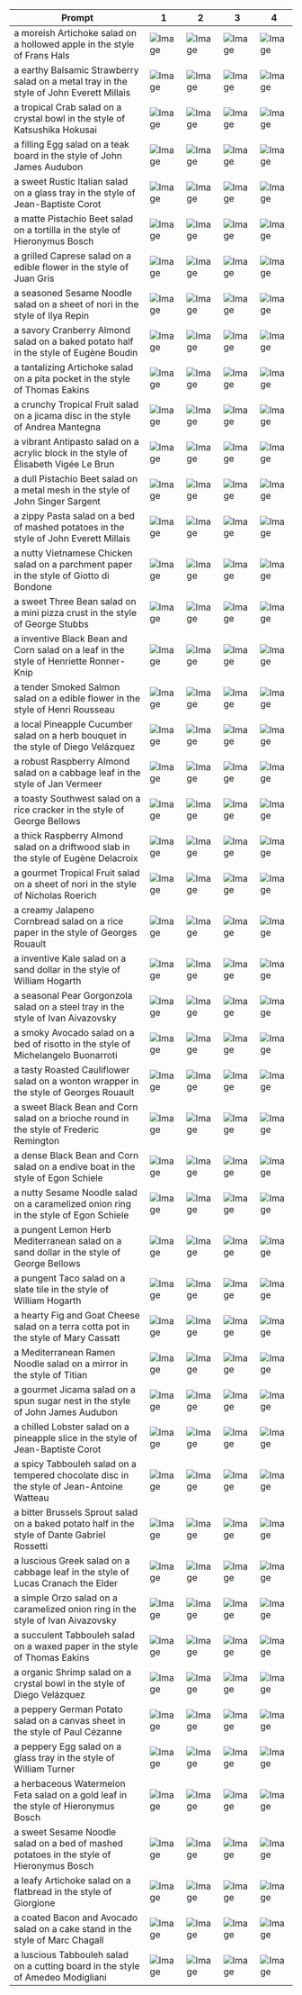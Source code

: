 | Prompt | 1 | 2 | 3 | 4 |
|-|-|-|-|-|
| a moreish Artichoke salad on a hollowed apple in the style of Frans Hals | ![Image](https://salad-benchmark-public-assets.s3.us-east-2.amazonaws.com/sdxl/cbc65d1e-fb4b-40ed-ac75-c09b4efea564-0.jpg) | ![Image](https://salad-benchmark-public-assets.s3.us-east-2.amazonaws.com/sdxl/cbc65d1e-fb4b-40ed-ac75-c09b4efea564-1.jpg) | ![Image](https://salad-benchmark-public-assets.s3.us-east-2.amazonaws.com/sdxl/cbc65d1e-fb4b-40ed-ac75-c09b4efea564-2.jpg) | ![Image](https://salad-benchmark-public-assets.s3.us-east-2.amazonaws.com/sdxl/cbc65d1e-fb4b-40ed-ac75-c09b4efea564-3.jpg) |
| a earthy Balsamic Strawberry salad on a metal tray in the style of John Everett Millais | ![Image](https://salad-benchmark-public-assets.s3.us-east-2.amazonaws.com/sdxl/e67e4892-9e16-44ba-81d2-d8e3f863d930-0.jpg) | ![Image](https://salad-benchmark-public-assets.s3.us-east-2.amazonaws.com/sdxl/e67e4892-9e16-44ba-81d2-d8e3f863d930-1.jpg) | ![Image](https://salad-benchmark-public-assets.s3.us-east-2.amazonaws.com/sdxl/e67e4892-9e16-44ba-81d2-d8e3f863d930-2.jpg) | ![Image](https://salad-benchmark-public-assets.s3.us-east-2.amazonaws.com/sdxl/e67e4892-9e16-44ba-81d2-d8e3f863d930-3.jpg) |
| a tropical Crab salad on a crystal bowl in the style of Katsushika Hokusai | ![Image](https://salad-benchmark-public-assets.s3.us-east-2.amazonaws.com/sdxl/0b01ba88-827a-4856-92ae-d16e6fd3ce40-0.jpg) | ![Image](https://salad-benchmark-public-assets.s3.us-east-2.amazonaws.com/sdxl/0b01ba88-827a-4856-92ae-d16e6fd3ce40-1.jpg) | ![Image](https://salad-benchmark-public-assets.s3.us-east-2.amazonaws.com/sdxl/0b01ba88-827a-4856-92ae-d16e6fd3ce40-2.jpg) | ![Image](https://salad-benchmark-public-assets.s3.us-east-2.amazonaws.com/sdxl/0b01ba88-827a-4856-92ae-d16e6fd3ce40-3.jpg) |
| a filling Egg salad on a teak board in the style of John James Audubon | ![Image](https://salad-benchmark-public-assets.s3.us-east-2.amazonaws.com/sdxl/f0c4235f-4398-4bd6-a205-8c219d50f8e3-0.jpg) | ![Image](https://salad-benchmark-public-assets.s3.us-east-2.amazonaws.com/sdxl/f0c4235f-4398-4bd6-a205-8c219d50f8e3-1.jpg) | ![Image](https://salad-benchmark-public-assets.s3.us-east-2.amazonaws.com/sdxl/f0c4235f-4398-4bd6-a205-8c219d50f8e3-2.jpg) | ![Image](https://salad-benchmark-public-assets.s3.us-east-2.amazonaws.com/sdxl/f0c4235f-4398-4bd6-a205-8c219d50f8e3-3.jpg) |
| a sweet Rustic Italian salad on a glass tray in the style of Jean-Baptiste Corot | ![Image](https://salad-benchmark-public-assets.s3.us-east-2.amazonaws.com/sdxl/19e687e8-6393-4283-8676-229f7bbe53fe-0.jpg) | ![Image](https://salad-benchmark-public-assets.s3.us-east-2.amazonaws.com/sdxl/19e687e8-6393-4283-8676-229f7bbe53fe-1.jpg) | ![Image](https://salad-benchmark-public-assets.s3.us-east-2.amazonaws.com/sdxl/19e687e8-6393-4283-8676-229f7bbe53fe-2.jpg) | ![Image](https://salad-benchmark-public-assets.s3.us-east-2.amazonaws.com/sdxl/19e687e8-6393-4283-8676-229f7bbe53fe-3.jpg) |
| a matte Pistachio Beet salad on a tortilla in the style of Hieronymus Bosch | ![Image](https://salad-benchmark-public-assets.s3.us-east-2.amazonaws.com/sdxl/603b6f96-7950-4d4d-b3df-b1fac2b01d90-0.jpg) | ![Image](https://salad-benchmark-public-assets.s3.us-east-2.amazonaws.com/sdxl/603b6f96-7950-4d4d-b3df-b1fac2b01d90-1.jpg) | ![Image](https://salad-benchmark-public-assets.s3.us-east-2.amazonaws.com/sdxl/603b6f96-7950-4d4d-b3df-b1fac2b01d90-2.jpg) | ![Image](https://salad-benchmark-public-assets.s3.us-east-2.amazonaws.com/sdxl/603b6f96-7950-4d4d-b3df-b1fac2b01d90-3.jpg) |
| a grilled Caprese salad on a edible flower in the style of Juan Gris | ![Image](https://salad-benchmark-public-assets.s3.us-east-2.amazonaws.com/sdxl/340f4e64-49b2-4fb9-8109-3b83bbfcc2eb-0.jpg) | ![Image](https://salad-benchmark-public-assets.s3.us-east-2.amazonaws.com/sdxl/340f4e64-49b2-4fb9-8109-3b83bbfcc2eb-1.jpg) | ![Image](https://salad-benchmark-public-assets.s3.us-east-2.amazonaws.com/sdxl/340f4e64-49b2-4fb9-8109-3b83bbfcc2eb-2.jpg) | ![Image](https://salad-benchmark-public-assets.s3.us-east-2.amazonaws.com/sdxl/340f4e64-49b2-4fb9-8109-3b83bbfcc2eb-3.jpg) |
| a seasoned Sesame Noodle salad on a sheet of nori in the style of Ilya Repin | ![Image](https://salad-benchmark-public-assets.s3.us-east-2.amazonaws.com/sdxl/35af3350-d0eb-4169-86e6-164f1c96a5c7-0.jpg) | ![Image](https://salad-benchmark-public-assets.s3.us-east-2.amazonaws.com/sdxl/35af3350-d0eb-4169-86e6-164f1c96a5c7-1.jpg) | ![Image](https://salad-benchmark-public-assets.s3.us-east-2.amazonaws.com/sdxl/35af3350-d0eb-4169-86e6-164f1c96a5c7-2.jpg) | ![Image](https://salad-benchmark-public-assets.s3.us-east-2.amazonaws.com/sdxl/35af3350-d0eb-4169-86e6-164f1c96a5c7-3.jpg) |
| a savory Cranberry Almond salad on a baked potato half in the style of Eugène Boudin | ![Image](https://salad-benchmark-public-assets.s3.us-east-2.amazonaws.com/sdxl/aecb4185-ac1a-44a9-b35a-04cf5f166e26-0.jpg) | ![Image](https://salad-benchmark-public-assets.s3.us-east-2.amazonaws.com/sdxl/aecb4185-ac1a-44a9-b35a-04cf5f166e26-1.jpg) | ![Image](https://salad-benchmark-public-assets.s3.us-east-2.amazonaws.com/sdxl/aecb4185-ac1a-44a9-b35a-04cf5f166e26-2.jpg) | ![Image](https://salad-benchmark-public-assets.s3.us-east-2.amazonaws.com/sdxl/aecb4185-ac1a-44a9-b35a-04cf5f166e26-3.jpg) |
| a tantalizing Artichoke salad on a pita pocket in the style of Thomas Eakins | ![Image](https://salad-benchmark-public-assets.s3.us-east-2.amazonaws.com/sdxl/ef61c531-418a-421e-8ced-a9b605400e26-0.jpg) | ![Image](https://salad-benchmark-public-assets.s3.us-east-2.amazonaws.com/sdxl/ef61c531-418a-421e-8ced-a9b605400e26-1.jpg) | ![Image](https://salad-benchmark-public-assets.s3.us-east-2.amazonaws.com/sdxl/ef61c531-418a-421e-8ced-a9b605400e26-2.jpg) | ![Image](https://salad-benchmark-public-assets.s3.us-east-2.amazonaws.com/sdxl/ef61c531-418a-421e-8ced-a9b605400e26-3.jpg) |
| a crunchy Tropical Fruit salad on a jicama disc in the style of Andrea Mantegna | ![Image](https://salad-benchmark-public-assets.s3.us-east-2.amazonaws.com/sdxl/88a24396-d462-492e-bd82-c8f9036b8aa1-0.jpg) | ![Image](https://salad-benchmark-public-assets.s3.us-east-2.amazonaws.com/sdxl/88a24396-d462-492e-bd82-c8f9036b8aa1-1.jpg) | ![Image](https://salad-benchmark-public-assets.s3.us-east-2.amazonaws.com/sdxl/88a24396-d462-492e-bd82-c8f9036b8aa1-2.jpg) | ![Image](https://salad-benchmark-public-assets.s3.us-east-2.amazonaws.com/sdxl/88a24396-d462-492e-bd82-c8f9036b8aa1-3.jpg) |
| a vibrant Antipasto salad on a acrylic block in the style of Élisabeth Vigée Le Brun | ![Image](https://salad-benchmark-public-assets.s3.us-east-2.amazonaws.com/sdxl/174a4918-b439-464c-9a95-5725cddd9aae-0.jpg) | ![Image](https://salad-benchmark-public-assets.s3.us-east-2.amazonaws.com/sdxl/174a4918-b439-464c-9a95-5725cddd9aae-1.jpg) | ![Image](https://salad-benchmark-public-assets.s3.us-east-2.amazonaws.com/sdxl/174a4918-b439-464c-9a95-5725cddd9aae-2.jpg) | ![Image](https://salad-benchmark-public-assets.s3.us-east-2.amazonaws.com/sdxl/174a4918-b439-464c-9a95-5725cddd9aae-3.jpg) |
| a dull Pistachio Beet salad on a metal mesh in the style of John Singer Sargent | ![Image](https://salad-benchmark-public-assets.s3.us-east-2.amazonaws.com/sdxl/1b170859-a5dc-4fdb-b9bd-61821158c12d-0.jpg) | ![Image](https://salad-benchmark-public-assets.s3.us-east-2.amazonaws.com/sdxl/1b170859-a5dc-4fdb-b9bd-61821158c12d-1.jpg) | ![Image](https://salad-benchmark-public-assets.s3.us-east-2.amazonaws.com/sdxl/1b170859-a5dc-4fdb-b9bd-61821158c12d-2.jpg) | ![Image](https://salad-benchmark-public-assets.s3.us-east-2.amazonaws.com/sdxl/1b170859-a5dc-4fdb-b9bd-61821158c12d-3.jpg) |
| a zippy Pasta salad on a bed of mashed potatoes in the style of John Everett Millais | ![Image](https://salad-benchmark-public-assets.s3.us-east-2.amazonaws.com/sdxl/b2ddcd5a-ad34-4d78-b11a-72e181b10aa3-0.jpg) | ![Image](https://salad-benchmark-public-assets.s3.us-east-2.amazonaws.com/sdxl/b2ddcd5a-ad34-4d78-b11a-72e181b10aa3-1.jpg) | ![Image](https://salad-benchmark-public-assets.s3.us-east-2.amazonaws.com/sdxl/b2ddcd5a-ad34-4d78-b11a-72e181b10aa3-2.jpg) | ![Image](https://salad-benchmark-public-assets.s3.us-east-2.amazonaws.com/sdxl/b2ddcd5a-ad34-4d78-b11a-72e181b10aa3-3.jpg) |
| a nutty Vietnamese Chicken salad on a parchment paper in the style of Giotto di Bondone | ![Image](https://salad-benchmark-public-assets.s3.us-east-2.amazonaws.com/sdxl/f6068b37-153c-4f72-b43a-b9e598151d14-0.jpg) | ![Image](https://salad-benchmark-public-assets.s3.us-east-2.amazonaws.com/sdxl/f6068b37-153c-4f72-b43a-b9e598151d14-1.jpg) | ![Image](https://salad-benchmark-public-assets.s3.us-east-2.amazonaws.com/sdxl/f6068b37-153c-4f72-b43a-b9e598151d14-2.jpg) | ![Image](https://salad-benchmark-public-assets.s3.us-east-2.amazonaws.com/sdxl/f6068b37-153c-4f72-b43a-b9e598151d14-3.jpg) |
| a sweet Three Bean salad on a mini pizza crust in the style of George Stubbs | ![Image](https://salad-benchmark-public-assets.s3.us-east-2.amazonaws.com/sdxl/894ae726-5803-459d-aeec-c43d3b70a57f-0.jpg) | ![Image](https://salad-benchmark-public-assets.s3.us-east-2.amazonaws.com/sdxl/894ae726-5803-459d-aeec-c43d3b70a57f-1.jpg) | ![Image](https://salad-benchmark-public-assets.s3.us-east-2.amazonaws.com/sdxl/894ae726-5803-459d-aeec-c43d3b70a57f-2.jpg) | ![Image](https://salad-benchmark-public-assets.s3.us-east-2.amazonaws.com/sdxl/894ae726-5803-459d-aeec-c43d3b70a57f-3.jpg) |
| a inventive Black Bean and Corn salad on a leaf in the style of Henriette Ronner-Knip | ![Image](https://salad-benchmark-public-assets.s3.us-east-2.amazonaws.com/sdxl/cdfd96bc-209c-42ed-94de-89e746b28971-0.jpg) | ![Image](https://salad-benchmark-public-assets.s3.us-east-2.amazonaws.com/sdxl/cdfd96bc-209c-42ed-94de-89e746b28971-1.jpg) | ![Image](https://salad-benchmark-public-assets.s3.us-east-2.amazonaws.com/sdxl/cdfd96bc-209c-42ed-94de-89e746b28971-2.jpg) | ![Image](https://salad-benchmark-public-assets.s3.us-east-2.amazonaws.com/sdxl/cdfd96bc-209c-42ed-94de-89e746b28971-3.jpg) |
| a tender Smoked Salmon salad on a edible flower in the style of Henri Rousseau | ![Image](https://salad-benchmark-public-assets.s3.us-east-2.amazonaws.com/sdxl/4de31f31-9392-4eba-b8c1-51e0b9a48970-0.jpg) | ![Image](https://salad-benchmark-public-assets.s3.us-east-2.amazonaws.com/sdxl/4de31f31-9392-4eba-b8c1-51e0b9a48970-1.jpg) | ![Image](https://salad-benchmark-public-assets.s3.us-east-2.amazonaws.com/sdxl/4de31f31-9392-4eba-b8c1-51e0b9a48970-2.jpg) | ![Image](https://salad-benchmark-public-assets.s3.us-east-2.amazonaws.com/sdxl/4de31f31-9392-4eba-b8c1-51e0b9a48970-3.jpg) |
| a local Pineapple Cucumber salad on a herb bouquet in the style of Diego Velázquez | ![Image](https://salad-benchmark-public-assets.s3.us-east-2.amazonaws.com/sdxl/fa35222b-4331-411a-bfcd-2ab534c38c95-0.jpg) | ![Image](https://salad-benchmark-public-assets.s3.us-east-2.amazonaws.com/sdxl/fa35222b-4331-411a-bfcd-2ab534c38c95-1.jpg) | ![Image](https://salad-benchmark-public-assets.s3.us-east-2.amazonaws.com/sdxl/fa35222b-4331-411a-bfcd-2ab534c38c95-2.jpg) | ![Image](https://salad-benchmark-public-assets.s3.us-east-2.amazonaws.com/sdxl/fa35222b-4331-411a-bfcd-2ab534c38c95-3.jpg) |
| a robust Raspberry Almond salad on a cabbage leaf in the style of Jan Vermeer | ![Image](https://salad-benchmark-public-assets.s3.us-east-2.amazonaws.com/sdxl/6e05a8fc-1eac-4bf0-b822-593362d4c2e3-0.jpg) | ![Image](https://salad-benchmark-public-assets.s3.us-east-2.amazonaws.com/sdxl/6e05a8fc-1eac-4bf0-b822-593362d4c2e3-1.jpg) | ![Image](https://salad-benchmark-public-assets.s3.us-east-2.amazonaws.com/sdxl/6e05a8fc-1eac-4bf0-b822-593362d4c2e3-2.jpg) | ![Image](https://salad-benchmark-public-assets.s3.us-east-2.amazonaws.com/sdxl/6e05a8fc-1eac-4bf0-b822-593362d4c2e3-3.jpg) |
| a toasty Southwest salad on a rice cracker in the style of George Bellows | ![Image](https://salad-benchmark-public-assets.s3.us-east-2.amazonaws.com/sdxl/f28be27d-11a5-4931-9011-2282d58cc125-0.jpg) | ![Image](https://salad-benchmark-public-assets.s3.us-east-2.amazonaws.com/sdxl/f28be27d-11a5-4931-9011-2282d58cc125-1.jpg) | ![Image](https://salad-benchmark-public-assets.s3.us-east-2.amazonaws.com/sdxl/f28be27d-11a5-4931-9011-2282d58cc125-2.jpg) | ![Image](https://salad-benchmark-public-assets.s3.us-east-2.amazonaws.com/sdxl/f28be27d-11a5-4931-9011-2282d58cc125-3.jpg) |
| a thick Raspberry Almond salad on a driftwood slab in the style of Eugène Delacroix | ![Image](https://salad-benchmark-public-assets.s3.us-east-2.amazonaws.com/sdxl/55ec57c7-792f-4926-81e3-89101f019e5e-0.jpg) | ![Image](https://salad-benchmark-public-assets.s3.us-east-2.amazonaws.com/sdxl/55ec57c7-792f-4926-81e3-89101f019e5e-1.jpg) | ![Image](https://salad-benchmark-public-assets.s3.us-east-2.amazonaws.com/sdxl/55ec57c7-792f-4926-81e3-89101f019e5e-2.jpg) | ![Image](https://salad-benchmark-public-assets.s3.us-east-2.amazonaws.com/sdxl/55ec57c7-792f-4926-81e3-89101f019e5e-3.jpg) |
| a gourmet Tropical Fruit salad on a sheet of nori in the style of Nicholas Roerich | ![Image](https://salad-benchmark-public-assets.s3.us-east-2.amazonaws.com/sdxl/ef5a4cf5-ad4c-46b8-9aed-8702cfe49694-0.jpg) | ![Image](https://salad-benchmark-public-assets.s3.us-east-2.amazonaws.com/sdxl/ef5a4cf5-ad4c-46b8-9aed-8702cfe49694-1.jpg) | ![Image](https://salad-benchmark-public-assets.s3.us-east-2.amazonaws.com/sdxl/ef5a4cf5-ad4c-46b8-9aed-8702cfe49694-2.jpg) | ![Image](https://salad-benchmark-public-assets.s3.us-east-2.amazonaws.com/sdxl/ef5a4cf5-ad4c-46b8-9aed-8702cfe49694-3.jpg) |
| a creamy Jalapeno Cornbread salad on a rice paper in the style of Georges Rouault | ![Image](https://salad-benchmark-public-assets.s3.us-east-2.amazonaws.com/sdxl/34e6acbe-7e3b-4e6d-a4bc-95260fab920c-0.jpg) | ![Image](https://salad-benchmark-public-assets.s3.us-east-2.amazonaws.com/sdxl/34e6acbe-7e3b-4e6d-a4bc-95260fab920c-1.jpg) | ![Image](https://salad-benchmark-public-assets.s3.us-east-2.amazonaws.com/sdxl/34e6acbe-7e3b-4e6d-a4bc-95260fab920c-2.jpg) | ![Image](https://salad-benchmark-public-assets.s3.us-east-2.amazonaws.com/sdxl/34e6acbe-7e3b-4e6d-a4bc-95260fab920c-3.jpg) |
| a inventive Kale salad on a sand dollar in the style of William Hogarth | ![Image](https://salad-benchmark-public-assets.s3.us-east-2.amazonaws.com/sdxl/66fc90ad-a58e-4c49-9fbf-8ce8bb7ed5d4-0.jpg) | ![Image](https://salad-benchmark-public-assets.s3.us-east-2.amazonaws.com/sdxl/66fc90ad-a58e-4c49-9fbf-8ce8bb7ed5d4-1.jpg) | ![Image](https://salad-benchmark-public-assets.s3.us-east-2.amazonaws.com/sdxl/66fc90ad-a58e-4c49-9fbf-8ce8bb7ed5d4-2.jpg) | ![Image](https://salad-benchmark-public-assets.s3.us-east-2.amazonaws.com/sdxl/66fc90ad-a58e-4c49-9fbf-8ce8bb7ed5d4-3.jpg) |
| a seasonal Pear Gorgonzola salad on a steel tray in the style of Ivan Aivazovsky | ![Image](https://salad-benchmark-public-assets.s3.us-east-2.amazonaws.com/sdxl/c2f654ff-5442-49e2-bc32-3fc7efc69919-0.jpg) | ![Image](https://salad-benchmark-public-assets.s3.us-east-2.amazonaws.com/sdxl/c2f654ff-5442-49e2-bc32-3fc7efc69919-1.jpg) | ![Image](https://salad-benchmark-public-assets.s3.us-east-2.amazonaws.com/sdxl/c2f654ff-5442-49e2-bc32-3fc7efc69919-2.jpg) | ![Image](https://salad-benchmark-public-assets.s3.us-east-2.amazonaws.com/sdxl/c2f654ff-5442-49e2-bc32-3fc7efc69919-3.jpg) |
| a smoky Avocado salad on a bed of risotto in the style of Michelangelo Buonarroti | ![Image](https://salad-benchmark-public-assets.s3.us-east-2.amazonaws.com/sdxl/7e8584d0-5c7a-43cf-8985-bbf812ba8654-0.jpg) | ![Image](https://salad-benchmark-public-assets.s3.us-east-2.amazonaws.com/sdxl/7e8584d0-5c7a-43cf-8985-bbf812ba8654-1.jpg) | ![Image](https://salad-benchmark-public-assets.s3.us-east-2.amazonaws.com/sdxl/7e8584d0-5c7a-43cf-8985-bbf812ba8654-2.jpg) | ![Image](https://salad-benchmark-public-assets.s3.us-east-2.amazonaws.com/sdxl/7e8584d0-5c7a-43cf-8985-bbf812ba8654-3.jpg) |
| a tasty Roasted Cauliflower salad on a wonton wrapper in the style of Georges Rouault | ![Image](https://salad-benchmark-public-assets.s3.us-east-2.amazonaws.com/sdxl/99983cc1-639e-4665-9843-9ced98cf9976-0.jpg) | ![Image](https://salad-benchmark-public-assets.s3.us-east-2.amazonaws.com/sdxl/99983cc1-639e-4665-9843-9ced98cf9976-1.jpg) | ![Image](https://salad-benchmark-public-assets.s3.us-east-2.amazonaws.com/sdxl/99983cc1-639e-4665-9843-9ced98cf9976-2.jpg) | ![Image](https://salad-benchmark-public-assets.s3.us-east-2.amazonaws.com/sdxl/99983cc1-639e-4665-9843-9ced98cf9976-3.jpg) |
| a sweet Black Bean and Corn salad on a brioche round in the style of Frederic Remington | ![Image](https://salad-benchmark-public-assets.s3.us-east-2.amazonaws.com/sdxl/a90d594c-70a9-41d0-a93e-ddbb2542fa0d-0.jpg) | ![Image](https://salad-benchmark-public-assets.s3.us-east-2.amazonaws.com/sdxl/a90d594c-70a9-41d0-a93e-ddbb2542fa0d-1.jpg) | ![Image](https://salad-benchmark-public-assets.s3.us-east-2.amazonaws.com/sdxl/a90d594c-70a9-41d0-a93e-ddbb2542fa0d-2.jpg) | ![Image](https://salad-benchmark-public-assets.s3.us-east-2.amazonaws.com/sdxl/a90d594c-70a9-41d0-a93e-ddbb2542fa0d-3.jpg) |
| a dense Black Bean and Corn salad on a endive boat in the style of Egon Schiele | ![Image](https://salad-benchmark-public-assets.s3.us-east-2.amazonaws.com/sdxl/b60632e6-4067-4dd7-8e98-3dd3553f89a9-0.jpg) | ![Image](https://salad-benchmark-public-assets.s3.us-east-2.amazonaws.com/sdxl/b60632e6-4067-4dd7-8e98-3dd3553f89a9-1.jpg) | ![Image](https://salad-benchmark-public-assets.s3.us-east-2.amazonaws.com/sdxl/b60632e6-4067-4dd7-8e98-3dd3553f89a9-2.jpg) | ![Image](https://salad-benchmark-public-assets.s3.us-east-2.amazonaws.com/sdxl/b60632e6-4067-4dd7-8e98-3dd3553f89a9-3.jpg) |
| a nutty Sesame Noodle salad on a caramelized onion ring in the style of Egon Schiele | ![Image](https://salad-benchmark-public-assets.s3.us-east-2.amazonaws.com/sdxl/7ccf22e4-7803-42c0-8191-f180fee3ee0d-0.jpg) | ![Image](https://salad-benchmark-public-assets.s3.us-east-2.amazonaws.com/sdxl/7ccf22e4-7803-42c0-8191-f180fee3ee0d-1.jpg) | ![Image](https://salad-benchmark-public-assets.s3.us-east-2.amazonaws.com/sdxl/7ccf22e4-7803-42c0-8191-f180fee3ee0d-2.jpg) | ![Image](https://salad-benchmark-public-assets.s3.us-east-2.amazonaws.com/sdxl/7ccf22e4-7803-42c0-8191-f180fee3ee0d-3.jpg) |
| a pungent Lemon Herb Mediterranean salad on a sand dollar in the style of George Bellows | ![Image](https://salad-benchmark-public-assets.s3.us-east-2.amazonaws.com/sdxl/d07c4cca-230f-4867-97f7-727b1e4e597a-0.jpg) | ![Image](https://salad-benchmark-public-assets.s3.us-east-2.amazonaws.com/sdxl/d07c4cca-230f-4867-97f7-727b1e4e597a-1.jpg) | ![Image](https://salad-benchmark-public-assets.s3.us-east-2.amazonaws.com/sdxl/d07c4cca-230f-4867-97f7-727b1e4e597a-2.jpg) | ![Image](https://salad-benchmark-public-assets.s3.us-east-2.amazonaws.com/sdxl/d07c4cca-230f-4867-97f7-727b1e4e597a-3.jpg) |
| a pungent Taco salad on a slate tile in the style of William Hogarth | ![Image](https://salad-benchmark-public-assets.s3.us-east-2.amazonaws.com/sdxl/a4dbe7bb-9a58-4c3e-beb7-875850f256cc-0.jpg) | ![Image](https://salad-benchmark-public-assets.s3.us-east-2.amazonaws.com/sdxl/a4dbe7bb-9a58-4c3e-beb7-875850f256cc-1.jpg) | ![Image](https://salad-benchmark-public-assets.s3.us-east-2.amazonaws.com/sdxl/a4dbe7bb-9a58-4c3e-beb7-875850f256cc-2.jpg) | ![Image](https://salad-benchmark-public-assets.s3.us-east-2.amazonaws.com/sdxl/a4dbe7bb-9a58-4c3e-beb7-875850f256cc-3.jpg) |
| a hearty Fig and Goat Cheese salad on a terra cotta pot in the style of Mary Cassatt | ![Image](https://salad-benchmark-public-assets.s3.us-east-2.amazonaws.com/sdxl/95173317-f967-4f3c-8af6-d62d8684c99c-0.jpg) | ![Image](https://salad-benchmark-public-assets.s3.us-east-2.amazonaws.com/sdxl/95173317-f967-4f3c-8af6-d62d8684c99c-1.jpg) | ![Image](https://salad-benchmark-public-assets.s3.us-east-2.amazonaws.com/sdxl/95173317-f967-4f3c-8af6-d62d8684c99c-2.jpg) | ![Image](https://salad-benchmark-public-assets.s3.us-east-2.amazonaws.com/sdxl/95173317-f967-4f3c-8af6-d62d8684c99c-3.jpg) |
| a Mediterranean Ramen Noodle salad on a mirror in the style of Titian | ![Image](https://salad-benchmark-public-assets.s3.us-east-2.amazonaws.com/sdxl/7513f715-d8e0-4f9b-8d0b-60ba33681d47-0.jpg) | ![Image](https://salad-benchmark-public-assets.s3.us-east-2.amazonaws.com/sdxl/7513f715-d8e0-4f9b-8d0b-60ba33681d47-1.jpg) | ![Image](https://salad-benchmark-public-assets.s3.us-east-2.amazonaws.com/sdxl/7513f715-d8e0-4f9b-8d0b-60ba33681d47-2.jpg) | ![Image](https://salad-benchmark-public-assets.s3.us-east-2.amazonaws.com/sdxl/7513f715-d8e0-4f9b-8d0b-60ba33681d47-3.jpg) |
| a gourmet Jicama salad on a spun sugar nest in the style of John James Audubon | ![Image](https://salad-benchmark-public-assets.s3.us-east-2.amazonaws.com/sdxl/c41ca189-2961-4371-ad99-85b6a99902fa-0.jpg) | ![Image](https://salad-benchmark-public-assets.s3.us-east-2.amazonaws.com/sdxl/c41ca189-2961-4371-ad99-85b6a99902fa-1.jpg) | ![Image](https://salad-benchmark-public-assets.s3.us-east-2.amazonaws.com/sdxl/c41ca189-2961-4371-ad99-85b6a99902fa-2.jpg) | ![Image](https://salad-benchmark-public-assets.s3.us-east-2.amazonaws.com/sdxl/c41ca189-2961-4371-ad99-85b6a99902fa-3.jpg) |
| a chilled Lobster salad on a pineapple slice in the style of Jean-Baptiste Corot | ![Image](https://salad-benchmark-public-assets.s3.us-east-2.amazonaws.com/sdxl/a5307697-6a0a-4989-b543-ebf92e0d3aae-0.jpg) | ![Image](https://salad-benchmark-public-assets.s3.us-east-2.amazonaws.com/sdxl/a5307697-6a0a-4989-b543-ebf92e0d3aae-1.jpg) | ![Image](https://salad-benchmark-public-assets.s3.us-east-2.amazonaws.com/sdxl/a5307697-6a0a-4989-b543-ebf92e0d3aae-2.jpg) | ![Image](https://salad-benchmark-public-assets.s3.us-east-2.amazonaws.com/sdxl/a5307697-6a0a-4989-b543-ebf92e0d3aae-3.jpg) |
| a spicy Tabbouleh salad on a tempered chocolate disc in the style of Jean-Antoine Watteau | ![Image](https://salad-benchmark-public-assets.s3.us-east-2.amazonaws.com/sdxl/2350e31f-d9f2-4eaa-898b-c60fc5a28fbe-0.jpg) | ![Image](https://salad-benchmark-public-assets.s3.us-east-2.amazonaws.com/sdxl/2350e31f-d9f2-4eaa-898b-c60fc5a28fbe-1.jpg) | ![Image](https://salad-benchmark-public-assets.s3.us-east-2.amazonaws.com/sdxl/2350e31f-d9f2-4eaa-898b-c60fc5a28fbe-2.jpg) | ![Image](https://salad-benchmark-public-assets.s3.us-east-2.amazonaws.com/sdxl/2350e31f-d9f2-4eaa-898b-c60fc5a28fbe-3.jpg) |
| a bitter Brussels Sprout salad on a baked potato half in the style of Dante Gabriel Rossetti | ![Image](https://salad-benchmark-public-assets.s3.us-east-2.amazonaws.com/sdxl/0b08b41a-fa42-46f1-b85f-f911f24db483-0.jpg) | ![Image](https://salad-benchmark-public-assets.s3.us-east-2.amazonaws.com/sdxl/0b08b41a-fa42-46f1-b85f-f911f24db483-1.jpg) | ![Image](https://salad-benchmark-public-assets.s3.us-east-2.amazonaws.com/sdxl/0b08b41a-fa42-46f1-b85f-f911f24db483-2.jpg) | ![Image](https://salad-benchmark-public-assets.s3.us-east-2.amazonaws.com/sdxl/0b08b41a-fa42-46f1-b85f-f911f24db483-3.jpg) |
| a luscious Greek salad on a cabbage leaf in the style of Lucas Cranach the Elder | ![Image](https://salad-benchmark-public-assets.s3.us-east-2.amazonaws.com/sdxl/280c7c3d-ba62-4374-bfc0-6543123ef33b-0.jpg) | ![Image](https://salad-benchmark-public-assets.s3.us-east-2.amazonaws.com/sdxl/280c7c3d-ba62-4374-bfc0-6543123ef33b-1.jpg) | ![Image](https://salad-benchmark-public-assets.s3.us-east-2.amazonaws.com/sdxl/280c7c3d-ba62-4374-bfc0-6543123ef33b-2.jpg) | ![Image](https://salad-benchmark-public-assets.s3.us-east-2.amazonaws.com/sdxl/280c7c3d-ba62-4374-bfc0-6543123ef33b-3.jpg) |
| a simple Orzo salad on a caramelized onion ring in the style of Ivan Aivazovsky | ![Image](https://salad-benchmark-public-assets.s3.us-east-2.amazonaws.com/sdxl/557a179b-5443-4915-8838-c32e01b74e36-0.jpg) | ![Image](https://salad-benchmark-public-assets.s3.us-east-2.amazonaws.com/sdxl/557a179b-5443-4915-8838-c32e01b74e36-1.jpg) | ![Image](https://salad-benchmark-public-assets.s3.us-east-2.amazonaws.com/sdxl/557a179b-5443-4915-8838-c32e01b74e36-2.jpg) | ![Image](https://salad-benchmark-public-assets.s3.us-east-2.amazonaws.com/sdxl/557a179b-5443-4915-8838-c32e01b74e36-3.jpg) |
| a succulent Tabbouleh salad on a waxed paper in the style of Thomas Eakins | ![Image](https://salad-benchmark-public-assets.s3.us-east-2.amazonaws.com/sdxl/7f84d868-81ba-4196-96cd-01074f3a6857-0.jpg) | ![Image](https://salad-benchmark-public-assets.s3.us-east-2.amazonaws.com/sdxl/7f84d868-81ba-4196-96cd-01074f3a6857-1.jpg) | ![Image](https://salad-benchmark-public-assets.s3.us-east-2.amazonaws.com/sdxl/7f84d868-81ba-4196-96cd-01074f3a6857-2.jpg) | ![Image](https://salad-benchmark-public-assets.s3.us-east-2.amazonaws.com/sdxl/7f84d868-81ba-4196-96cd-01074f3a6857-3.jpg) |
| a organic Shrimp salad on a crystal bowl in the style of Diego Velázquez | ![Image](https://salad-benchmark-public-assets.s3.us-east-2.amazonaws.com/sdxl/a906521b-8ccc-4057-959b-8f4b0079fe01-0.jpg) | ![Image](https://salad-benchmark-public-assets.s3.us-east-2.amazonaws.com/sdxl/a906521b-8ccc-4057-959b-8f4b0079fe01-1.jpg) | ![Image](https://salad-benchmark-public-assets.s3.us-east-2.amazonaws.com/sdxl/a906521b-8ccc-4057-959b-8f4b0079fe01-2.jpg) | ![Image](https://salad-benchmark-public-assets.s3.us-east-2.amazonaws.com/sdxl/a906521b-8ccc-4057-959b-8f4b0079fe01-3.jpg) |
| a peppery German Potato salad on a canvas sheet in the style of Paul Cézanne | ![Image](https://salad-benchmark-public-assets.s3.us-east-2.amazonaws.com/sdxl/04413a92-2cda-4702-b447-76520e6e822d-0.jpg) | ![Image](https://salad-benchmark-public-assets.s3.us-east-2.amazonaws.com/sdxl/04413a92-2cda-4702-b447-76520e6e822d-1.jpg) | ![Image](https://salad-benchmark-public-assets.s3.us-east-2.amazonaws.com/sdxl/04413a92-2cda-4702-b447-76520e6e822d-2.jpg) | ![Image](https://salad-benchmark-public-assets.s3.us-east-2.amazonaws.com/sdxl/04413a92-2cda-4702-b447-76520e6e822d-3.jpg) |
| a peppery Egg salad on a glass tray in the style of William Turner | ![Image](https://salad-benchmark-public-assets.s3.us-east-2.amazonaws.com/sdxl/467aec20-a865-4ece-9335-67a3ead19ffc-0.jpg) | ![Image](https://salad-benchmark-public-assets.s3.us-east-2.amazonaws.com/sdxl/467aec20-a865-4ece-9335-67a3ead19ffc-1.jpg) | ![Image](https://salad-benchmark-public-assets.s3.us-east-2.amazonaws.com/sdxl/467aec20-a865-4ece-9335-67a3ead19ffc-2.jpg) | ![Image](https://salad-benchmark-public-assets.s3.us-east-2.amazonaws.com/sdxl/467aec20-a865-4ece-9335-67a3ead19ffc-3.jpg) |
| a herbaceous Watermelon Feta salad on a gold leaf in the style of Hieronymus Bosch | ![Image](https://salad-benchmark-public-assets.s3.us-east-2.amazonaws.com/sdxl/09ea335c-6ae0-4bff-8e75-82aee33ae51b-0.jpg) | ![Image](https://salad-benchmark-public-assets.s3.us-east-2.amazonaws.com/sdxl/09ea335c-6ae0-4bff-8e75-82aee33ae51b-1.jpg) | ![Image](https://salad-benchmark-public-assets.s3.us-east-2.amazonaws.com/sdxl/09ea335c-6ae0-4bff-8e75-82aee33ae51b-2.jpg) | ![Image](https://salad-benchmark-public-assets.s3.us-east-2.amazonaws.com/sdxl/09ea335c-6ae0-4bff-8e75-82aee33ae51b-3.jpg) |
| a sweet Sesame Noodle salad on a bed of mashed potatoes in the style of Hieronymus Bosch | ![Image](https://salad-benchmark-public-assets.s3.us-east-2.amazonaws.com/sdxl/9a102875-cd1a-4ed8-8820-7bb4f29cb2e9-0.jpg) | ![Image](https://salad-benchmark-public-assets.s3.us-east-2.amazonaws.com/sdxl/9a102875-cd1a-4ed8-8820-7bb4f29cb2e9-1.jpg) | ![Image](https://salad-benchmark-public-assets.s3.us-east-2.amazonaws.com/sdxl/9a102875-cd1a-4ed8-8820-7bb4f29cb2e9-2.jpg) | ![Image](https://salad-benchmark-public-assets.s3.us-east-2.amazonaws.com/sdxl/9a102875-cd1a-4ed8-8820-7bb4f29cb2e9-3.jpg) |
| a leafy Artichoke salad on a flatbread in the style of Giorgione | ![Image](https://salad-benchmark-public-assets.s3.us-east-2.amazonaws.com/sdxl/ddc3ea5a-1689-4fc5-bd2c-a566568ead9d-0.jpg) | ![Image](https://salad-benchmark-public-assets.s3.us-east-2.amazonaws.com/sdxl/ddc3ea5a-1689-4fc5-bd2c-a566568ead9d-1.jpg) | ![Image](https://salad-benchmark-public-assets.s3.us-east-2.amazonaws.com/sdxl/ddc3ea5a-1689-4fc5-bd2c-a566568ead9d-2.jpg) | ![Image](https://salad-benchmark-public-assets.s3.us-east-2.amazonaws.com/sdxl/ddc3ea5a-1689-4fc5-bd2c-a566568ead9d-3.jpg) |
| a coated Bacon and Avocado salad on a cake stand in the style of Marc Chagall | ![Image](https://salad-benchmark-public-assets.s3.us-east-2.amazonaws.com/sdxl/b4c0769e-4b89-4e42-b1fe-b9ea60c97208-0.jpg) | ![Image](https://salad-benchmark-public-assets.s3.us-east-2.amazonaws.com/sdxl/b4c0769e-4b89-4e42-b1fe-b9ea60c97208-1.jpg) | ![Image](https://salad-benchmark-public-assets.s3.us-east-2.amazonaws.com/sdxl/b4c0769e-4b89-4e42-b1fe-b9ea60c97208-2.jpg) | ![Image](https://salad-benchmark-public-assets.s3.us-east-2.amazonaws.com/sdxl/b4c0769e-4b89-4e42-b1fe-b9ea60c97208-3.jpg) |
| a luscious Tabbouleh salad on a cutting board in the style of Amedeo Modigliani | ![Image](https://salad-benchmark-public-assets.s3.us-east-2.amazonaws.com/sdxl/5b2dc164-195a-4751-a7b8-94bd45e6a8c2-0.jpg) | ![Image](https://salad-benchmark-public-assets.s3.us-east-2.amazonaws.com/sdxl/5b2dc164-195a-4751-a7b8-94bd45e6a8c2-1.jpg) | ![Image](https://salad-benchmark-public-assets.s3.us-east-2.amazonaws.com/sdxl/5b2dc164-195a-4751-a7b8-94bd45e6a8c2-2.jpg) | ![Image](https://salad-benchmark-public-assets.s3.us-east-2.amazonaws.com/sdxl/5b2dc164-195a-4751-a7b8-94bd45e6a8c2-3.jpg) |

